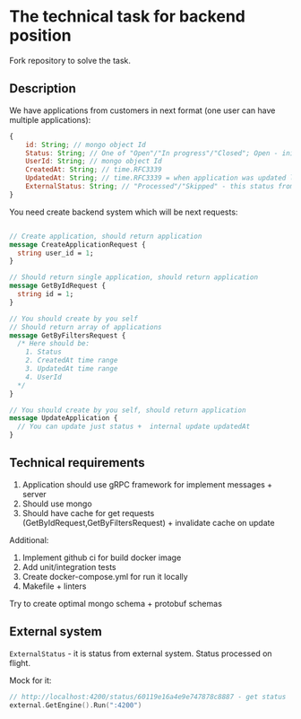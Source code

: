 # The technical task for backend position

Fork repository to solve the task.

## Description

We have applications from customers in next format (one user can have multiple applications):

```javascript
{
    id: String; // mongo object Id
    Status: String; // One of "Open"/"In progress"/"Closed"; Open - initial status
    UserId: String; // mongo object Id
    CreatedAt: String; // time.RFC3339
    UpdatedAt: String; // time.RFC3339 = when application was updated last time
    ExternalStatus: String; // "Processed"/"Skipped" - this status from external system;
}
```

You need create backend system which will be next requests:

```proto

// Create application, should return application
message CreateApplicationRequest {
  string user_id = 1;
}

// Should return single application, should return application
message GetByIdRequest {
  string id = 1;
}

// You should create by you self
// Should return array of applications
message GetByFiltersRequest {
  /* Here should be:
    1. Status
    2. CreatedAt time range
    3. UpdatedAt time range
    4. UserId
  */
}

// You should create by you self, should return application
message UpdateApplication {
  // You can update just status +  internal update updatedAt
}
```

## Technical requirements

1. Application should use gRPC framework for implement messages + server
2. Should use mongo
3. Should have cache for get requests (GetByIdRequest,GetByFiltersRequest) + invalidate cache on update

Additional:
1. Implement github ci for build docker image
2. Add unit/integration tests
3. Create docker-compose.yml for run it locally
4. Makefile + linters

Try to create optimal mongo schema + protobuf schemas

## External system

`ExternalStatus` - it is status from external system. Status processed on flight. 

Mock for it:
```go   
// http://localhost:4200/status/60119e16a4e9e747878c8887 - get status
external.GetEngine().Run(":4200")
```
